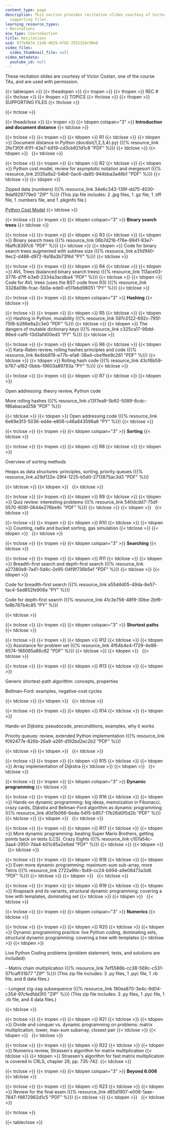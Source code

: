 ```yaml
---
content_type: page
description: This section provides recitation slides courtesy of Victor Costan and
  supporting files.
learning_resource_types:
- Recitations
ocw_type: CourseSection
title: Recitations
uid: 977e8874-11d8-d029-4782-2552324c99e8
video_files:
  video_thumbnail_file: null
video_metadata:
  youtube_id: null
---
```


These recitation slides are courtesy of Victor Costan, one of the course TAs, and are used with permission.

{{< tableopen >}}
{{< theadopen >}}
{{< tropen >}}
{{< thopen >}}
REC #
{{< thclose >}}
{{< thopen >}}
TOPICS
{{< thclose >}}
{{< thopen >}}
SUPPORTING FILES
{{< thclose >}}

{{< trclose >}}

{{< theadclose >}}
{{< tropen >}}
{{< tdopen colspan="3" >}}
**Introduction and document distance**
{{< tdclose >}}

{{< trclose >}}
{{< tropen >}}
{{< tdopen >}}
R1
{{< tdclose >}}
{{< tdopen >}}
Document distance in Python (docdist{1,2,3,4}.py) ({{% resource_link 2fe73f0f-61f1-43e7-b919-cd3cb921d1c8 "PDF" %}})
{{< tdclose >}}
{{< tdopen >}}
 
{{< tdclose >}}

{{< trclose >}}
{{< tropen >}}
{{< tdopen >}}
R2
{{< tdclose >}}
{{< tdopen >}}
Python cost model, review for asymptotic notation and mergesort ({{% resource_link 2035a9a2-54b6-0ac6-da85-944bba3a48b1 "PDF" %}})
{{< tdclose >}}
{{< tdopen >}}


Zipped data (numbers) ({{% resource_link 34e6c343-139f-dd75-4030-9daf829779e0 "ZIP" %}}) (This zip file includes: 2 .jpg files, 1 .gz file, 1 .tiff file, 1 .numbers file, and 1 .pkginfo file.)

[Python Cost Model](/ans7870/6/6.006/s08/lecturenotes/py_cost.htm)
{{< tdclose >}}

{{< trclose >}}
{{< tropen >}}
{{< tdopen colspan="3" >}}
**Binary search trees**
{{< tdclose >}}

{{< trclose >}}
{{< tropen >}}
{{< tdopen >}}
R3
{{< tdclose >}}
{{< tdopen >}}
Binary search trees ({{% resource_link 06b7d216-f76e-9941-83e7-f8affc8397c6 "PDF" %}})
{{< tdclose >}}
{{< tdopen >}}
Code for binary search trees augmented with subtree size ({{% resource_link e31d1f40-9ec2-d488-d972-9a18a3b73f6d "PY" %}})
{{< tdclose >}}

{{< trclose >}}
{{< tropen >}}
{{< tdopen >}}
R4
{{< tdclose >}}
{{< tdopen >}}
AVL Trees (balanced binary search trees) ({{% resource_link 113ace03-3776-d7ff-b3e6-2334a3acdba4 "PDF" %}})
{{< tdclose >}}
{{< tdopen >}}
Code for AVL trees (uses the BST code from R3) ({{% resource_link 3328a09b-fcac-5b0a-ede0-e511ebd98051 "PY" %}})
{{< tdclose >}}

{{< trclose >}}
{{< tropen >}}
{{< tdopen colspan="3" >}}
**Hashing**
{{< tdclose >}}

{{< trclose >}}
{{< tropen >}}
{{< tdopen >}}
R5
{{< tdclose >}}
{{< tdopen >}}
Hashing in Python, mutability ({{% resource_link 597c0122-692c-795f-75f8-b266e8a2c3e0 "PDF" %}})
{{< tdclose >}}
{{< tdopen >}}
The dangers of mutable dictionary keys ({{% resource_link c325ca17-99dd-86ed-caf6-13d3afd00ed3 "PY" %}})
{{< tdclose >}}

{{< trclose >}}
{{< tropen >}}
{{< tdopen >}}
R6
{{< tdclose >}}
{{< tdopen >}}
Karp-Rabin review, rolling hashes principles and code ({{% resource_link 8e4bb819-e77b-efa6-38a4-cbe1fee9c261 "PDF" %}})
{{< tdclose >}}
{{< tdopen >}}
Rolling hash code ({{% resource_link 43cf6b59-b767-a162-0bbb-19603a89793a "PY" %}})
{{< tdclose >}}

{{< trclose >}}
{{< tropen >}}
{{< tdopen >}}
R7
{{< tdclose >}}
{{< tdopen >}}


Open addressing: theory review, Python code

More rolling hashes ({{% resource_link c13f7ea9-5b92-5089-8cdc-f86abacad258 "PDF" %}})


{{< tdclose >}}
{{< tdopen >}}
Open addressing code ({{% resource_link 6e69e3f3-5036-ed4e-e806-c46a843596a6 "PY" %}})
{{< tdclose >}}

{{< trclose >}}
{{< tropen >}}
{{< tdopen colspan="3" >}}
**Sorting**
{{< tdclose >}}

{{< trclose >}}
{{< tropen >}}
{{< tdopen >}}
R8
{{< tdclose >}}
{{< tdopen >}}


Overview of sorting methods

Heaps as data structures: principles, sorting, priority queues ({{% resource_link a29d132e-29f4-1225-b5d0-2713875ac3d3 "PDF" %}})


{{< tdclose >}}
{{< tdopen >}}
 
{{< tdclose >}}

{{< trclose >}}
{{< tropen >}}
{{< tdopen >}}
R9
{{< tdclose >}}
{{< tdopen >}}
Quiz review: interesting problems ({{% resource_link 540dcdd7-75df-0570-808f-0644e276be9c "PDF" %}})
{{< tdclose >}}
{{< tdopen >}}
 
{{< tdclose >}}

{{< trclose >}}
{{< tropen >}}
{{< tdopen >}}
R10
{{< tdclose >}}
{{< tdopen >}}
Counting, radix and bucket sorting, gas simulation
{{< tdclose >}}
{{< tdopen >}}
 
{{< tdclose >}}

{{< trclose >}}
{{< tropen >}}
{{< tdopen colspan="3" >}}
**Searching**
{{< tdclose >}}

{{< trclose >}}
{{< tropen >}}
{{< tdopen >}}
R11
{{< tdclose >}}
{{< tdopen >}}
Breadth-first search and depth-first search ({{% resource_link a27380e8-7a41-5d4c-2e95-04f9f736b5e1 "PDF" %}})
{{< tdclose >}}
{{< tdopen >}}


Code for breadth-first search ({{% resource_link a55d4d05-49da-8e57-fac4-5ed852fe906e "PY" %}})

Code for depth-first search ({{% resource_link 41c3e756-48f9-30be-2bf6-fe8b787b4c85 "PY" %}})


{{< tdclose >}}

{{< trclose >}}
{{< tropen >}}
{{< tdopen colspan="3" >}}
**Shortest paths**
{{< tdclose >}}

{{< trclose >}}
{{< tropen >}}
{{< tdopen >}}
R12
{{< tdclose >}}
{{< tdopen >}}
Assistance for problem set ({{% resource_link 4f64b4e4-f729-4e98-6574-166085a86c82 "PDF" %}})
{{< tdclose >}}
{{< tdopen >}}
 
{{< tdclose >}}

{{< trclose >}}
{{< tropen >}}
{{< tdopen >}}
R13
{{< tdclose >}}
{{< tdopen >}}


Generic shortest-path algorithm: concepts, properties

Bellman-Ford: examples, negative-cost cycles


{{< tdclose >}}
{{< tdopen >}}
 
{{< tdclose >}}

{{< trclose >}}
{{< tropen >}}
{{< tdopen >}}
R14
{{< tdclose >}}
{{< tdopen >}}


Hands-on Dijkstra: pseudocode, preconditions, examples, why it works

Priority queues: review, extended Python implementation ({{% resource_link f092477e-826b-26a9-a26f-d192bd2ec2b2 "PDF" %}})


{{< tdclose >}}
{{< tdopen >}}
 
{{< tdclose >}}

{{< trclose >}}
{{< tropen >}}
{{< tdopen >}}
R15
{{< tdclose >}}
{{< tdopen >}}
Array implementation of Dijkstra
{{< tdclose >}}
{{< tdopen >}}
 
{{< tdclose >}}

{{< trclose >}}
{{< tropen >}}
{{< tdopen colspan="3" >}}
**Dynamic programming**
{{< tdclose >}}

{{< trclose >}}
{{< tropen >}}
{{< tdopen >}}
R16
{{< tdclose >}}
{{< tdopen >}}
Hands-on dynamic programming: big ideas, memoization in Fibonacci, crazy cards, Dijkstra and Bellman-Ford algorithm as dynamic programming ({{% resource_link d0d1b066-6eda-54f5-b857-17b26d0f5d2b "PDF" %}})
{{< tdclose >}}
{{< tdopen >}}
 
{{< tdclose >}}

{{< trclose >}}
{{< tropen >}}
{{< tdopen >}}
R17
{{< tdclose >}}
{{< tdopen >}}
More dynamic programming: beating Super Mario Brothers, getting points back on tests (LCS), Crazy Eights ({{% resource_link c107a54c-3aa4-2950-7da4-b01c85a2e9dd "PDF" %}})
{{< tdclose >}}
{{< tdopen >}}
 
{{< tdclose >}}

{{< trclose >}}
{{< tropen >}}
{{< tdopen >}}
R18
{{< tdclose >}}
{{< tdopen >}}
Even more dynamic programming: maximum-sum sub-array, more Tetris ({{% resource_link 2722a99c-1b49-cc24-b994-a9e08473a3d6 "PDF" %}})
{{< tdclose >}}
{{< tdopen >}}
 
{{< tdclose >}}

{{< trclose >}}
{{< tropen >}}
{{< tdopen >}}
R19
{{< tdclose >}}
{{< tdopen >}}
Knapsack and its variants, structural dynamic programming: covering a tree with templates, dominating set
{{< tdclose >}}
{{< tdopen >}}
 
{{< tdclose >}}

{{< trclose >}}
{{< tropen >}}
{{< tdopen colspan="3" >}}
**Numerics**
{{< tdclose >}}

{{< trclose >}}
{{< tropen >}}
{{< tdopen >}}
R20
{{< tdclose >}}
{{< tdopen >}}
Dynamic programming practice: live Python coding, dominating sets, structural dynamic programming: covering a tree with templates
{{< tdclose >}}
{{< tdopen >}}


Live Python Coding problems (problem statement, tests, and solutions are included):

\- Matrix chain multiplication ({{% resource_link 7ef5586b-cc38-569c-c531-071caff31877 "ZIP" %}}) (This zip file includes: 3 .py files, 1 .pyc file, 1 .rb file, and 6 data files.)

\- Longest zig-zag subsequence ({{% resource_link 180ea870-3e4c-9d04-c354-97cfedfdd3f0 "ZIP" %}}) (This zip file includes: 3 .py files, 1 .pyc file, 1 .rb file, and 4 data files.)


{{< tdclose >}}

{{< trclose >}}
{{< tropen >}}
{{< tdopen >}}
R21
{{< tdclose >}}
{{< tdopen >}}
Divide and conquer vs. dynamic programming on problems: matrix multiplication, tower, max-sum subarray, closest pair
{{< tdclose >}}
{{< tdopen >}}
 
{{< tdclose >}}

{{< trclose >}}
{{< tropen >}}
{{< tdopen >}}
R22
{{< tdclose >}}
{{< tdopen >}}
Numerics review, Strassen's algorithm for matrix multiplication
{{< tdclose >}}
{{< tdopen >}}
Strassen's algorithm for fast matrix multiplication is covered in CRLS, chapter 28, pp. 735-742.
{{< tdclose >}}

{{< trclose >}}
{{< tropen >}}
{{< tdopen colspan="3" >}}
**Beyond 6.006**
{{< tdclose >}}

{{< trclose >}}
{{< tropen >}}
{{< tdopen >}}
R23
{{< tdclose >}}
{{< tdopen >}}
Review for the final exam ({{% resource_link d85d1907-e006-1aae-7847-f9872962d1c5 "PDF" %}})
{{< tdclose >}}
{{< tdopen >}}
 
{{< tdclose >}}

{{< trclose >}}

{{< tableclose >}}